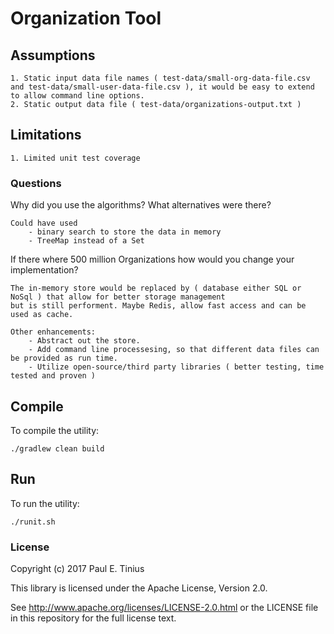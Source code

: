 # Organization Tool

## Assumptions
    1. Static input data file names ( test-data/small-org-data-file.csv and test-data/small-user-data-file.csv ), it would be easy to extend to allow command line options.
    2. Static output data file ( test-data/organizations-output.txt )

## Limitations

    1. Limited unit test coverage
 
### Questions 
Why did you use the algorithms? What alternatives were there?

```
Could have used
    - binary search to store the data in memory
    - TreeMap instead of a Set
```

If there where 500 million Organizations how would you change your implementation?

```
The in-memory store would be replaced by ( database either SQL or NoSql ) that allow for better storage management 
but is still performent. Maybe Redis, allow fast access and can be used as cache.

Other enhancements:
    - Abstract out the store.
    - Add command line processesing, so that different data files can be provided as run time.
    - Utilize open-source/third party libraries ( better testing, time tested and proven )
```

## Compile
To compile the utility:

`./gradlew clean build`

## Run
To run the utility:

`./runit.sh`

### License
Copyright (c) 2017 Paul E. Tinius

This library is licensed under the Apache License, Version 2.0.

See http://www.apache.org/licenses/LICENSE-2.0.html or the LICENSE file in this repository for the full license text.